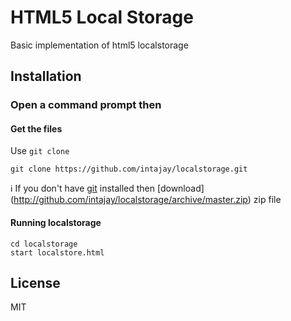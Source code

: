 # HTML5 Local Storage
Basic implementation of html5 localstorage

## Installation
### Open a command prompt then
#### Get the files
Use `git clone`
```
git clone https://github.com/intajay/localstorage.git
```
:information_source: If you don't have [git](https://git-scm.com/downloads) installed then [download]
(http://github.com/intajay/localstorage/archive/master.zip) zip file
#### Running localstorage
```
cd localstorage
start localstore.html
```
## License
MIT
